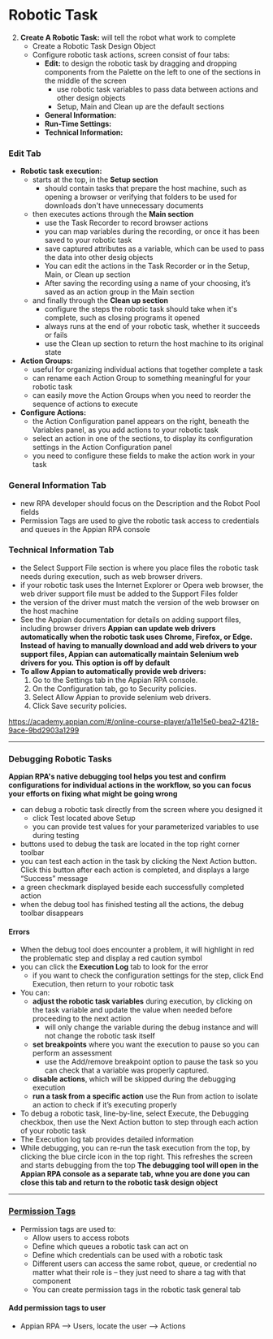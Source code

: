 # Robotic Task
2. **Create A Robotic Task:** will tell the robot what work to complete
    - Create a Robotic Task Design Object
    - Configure robotic task actions, screen consist of four tabs: 
        - **Edit:** to design the robotic task by dragging and dropping components from the Palette on the left to one of the sections in the middle of the screen
            - use robotic task variables to pass data between actions and other design objects
            - Setup, Main and Clean up are the default sections
        - **General Information:**
        - **Run-Time Settings:**
        - **Technical Information:**

### Edit Tab
- **Robotic task execution:**
    - starts at the top, in the **Setup section**
        - should contain tasks that prepare the host machine, such as opening a browser or verifying that folders to be used for downloads don't have unnecessary documents
    - then executes actions through the **Main section**
        - use the Task Recorder to record browser actions
        - you can map variables during the recording, or once it has been saved to your robotic task
        - save captured attributes as a variable, which can be used to pass the data into other desig objects
        - You can edit the actions in the Task Recorder or in the Setup, Main, or Clean up section
        - After saving the recording using a name of your choosing, it’s saved as an action group in the Main section
    - and finally through the **Clean up section**
        - configure the steps the robotic task should take when it's complete, such as closing programs it opened
        - always runs at the end of your robotic task, whether it succeeds or fails
        - use the Clean up section to return the host machine to its original state
- **Action Groups:**
    - useful for organizing individual actions that together complete a task
    - can rename each Action Group to something meaningful for your robotic task
    - can easily move the Action Groups when you need to reorder the sequence of actions to execute
- **Configure Actions:**
    - the Action Configuration panel appears on the right, beneath the Variables panel, as you add actions to your robotic task
    - select an action in one of the sections, to display its configuration settings in the Action Configuration panel
    - you need to configure these fields to make the action work in your task

### General Information Tab
- new RPA developer should focus on the Description and the Robot Pool fields
- Permission Tags are used to give the robotic task access to credentials and queues in the Appian RPA console

### Technical Information Tab
- the Select Support File section is where you place files the robotic task needs during execution, such as web browser drivers.
- if your robotic task uses the Internet Explorer or Opera web browser, the web driver support file must be added to the Support Files folder
- the version of the driver must match the version of the web browser on the host machine
- See the Appian documentation for details on adding support files, including browser drivers
**Appian can update web drivers automatically when the robotic task uses Chrome, Firefox, or Edge. Instead of having to manually download and add web drivers to your support files, Appian can automatically maintain Selenium web drivers for you. This option is off by default**
- **To allow Appian to automatically provide web drivers:**
    1. Go to the Settings tab in the Appian RPA console.
    2. On the Configuration tab, go to Security policies.
    3. Select Allow Appian to provide selenium web drivers.
    4. Click Save security policies.


https://academy.appian.com/#/online-course-player/a11e15e0-bea2-4218-9ace-9bd2903a1299


---

### Debugging Robotic Tasks
**Appian RPA's native debugging tool helps you test and confirm configurations for individual actions in the workflow, so you can focus your efforts on fixing what might be going wrong**
- can debug a robotic task directly from the screen where you designed it
     - click Test located above Setup
     - you can provide test values for your parameterized variables to use during testing 
- buttons used to debug the task are located in the top right corner toolbar
- you can test each action in the task by clicking the Next Action button. Click this button after each action is completed, and displays a large “Success” message 
- a green checkmark displayed beside each successfully completed action
- when the debug tool has finished testing all the actions, the debug toolbar disappears

#### Errors
- When the debug tool does encounter a problem, it will highlight in red the problematic step and display a red caution symbol
- you can click the **Execution Log** tab to look for the error
    -  if you want to check the configuration settings for the step, click End Execution, then return to your robotic task
- You can:
    - **adjust the robotic task variables** during execution, by clicking on the task variable and update the value when needed before proceeding to the next action
        - will only change the variable during the debug instance and will not change the robotic task itself
    - **set breakpoints** where you want the execution to pause so you can perform an assessment
        - use the Add/remove breakpoint option to pause the task so you can check that a variable was properly captured.
    - **disable actions**, which will be skipped during the debugging execution
    - **run a task from a specific action** use the Run from action to isolate an action to check if it’s executing properly
- To debug a robotic task, line-by-line, select Execute, the Debugging checkbox, then use the Next Action button to step through each action of your robotic task
- The Execution log tab provides detailed information
- While debugging, you can re-run the task execution from the top, by clicking the blue circle icon in the top right. This refreshes the screen and starts debugging from the top
**The debugging tool will open in the Appian RPA console as a separate tab, whne you are done you can close this tab and return to the robotic task design object**


---
### [Permission Tags](https://docs.appian.com/suite/help/23.3/rpa-9.3/security-rpa.html#permission-tags)
- Permission tags are used to:
  - Allow users to access robots
  - Define which queues a robotic task can act on
  - Define which credentials can be used with a robotic task
  - Different users can access the same robot, queue, or credential no matter what their role is – they just need to share a tag with that component
  - You can create permission tags in the robotic task general tab
#### Add permission tags to user
- Appian RPA --> Users, locate the user --> Actions